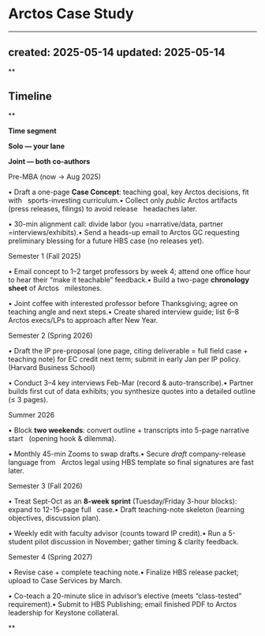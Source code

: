 # Arctos Case Study

---
created: 2025-05-14
updated: 2025-05-14
---

**
## Timeline

**

**Time segment**

**Solo — your lane**

**Joint — both co-authors**

Pre-MBA (now → Aug 2025)

• Draft a one-page **Case Concept**: teaching goal, key Arctos decisions, fit with
  sports-investing curriculum.• Collect only *public* Arctos artifacts (press releases, filings) to avoid release
  headaches later.

• 30-min alignment call: divide labor (you =narrative/data, partner =interviews/exhibits).• Send a heads-up email to Arctos GC requesting preliminary blessing for a future HBS case (no releases yet).

Semester 1 (Fall 2025)

• Email concept to 1–2 target professors by week 4; attend one office hour to hear their “make it teachable” feedback.• Build a two-page **chronology sheet** of Arctos
  milestones.

• Joint coffee with interested professor before Thanksgiving; agree on teaching angle and next steps.• Create shared interview guide; list 6–8 Arctos execs/LPs to approach after New Year.

Semester 2 (Spring 2026)

• Draft the IP pre-proposal (one page, citing deliverable = full field case + teaching note) for EC credit next term; submit in early Jan per IP policy. (Harvard Business School)

• Conduct 3–4 key interviews Feb-Mar (record & auto-transcribe).• Partner builds first cut of data exhibits; you synthesize quotes into a detailed outline (≤ 3 pages).

Summer 2026

• Block **two weekends**: convert outline + transcripts into 5-page narrative start
  (opening hook & dilemma).

• Monthly 45-min Zooms to swap drafts.• Secure *draft* company-release language from
  Arctos legal using HBS template so final signatures are fast later.

Semester 3 (Fall 2026)

• Treat Sept-Oct as an **8-week sprint** (Tuesday/Friday 3-hour blocks): expand to 12-15-page full
  case.• Draft teaching-note skeleton (learning objectives, discussion plan).

• Weekly edit with faculty advisor (counts toward IP credit).• Run a 5-student pilot discussion in November; gather timing & clarity feedback.

Semester 4 (Spring 2027)

• Revise case + complete teaching note.• Finalize HBS release packet; upload to Case Services by March.

• Co-teach a 20-minute slice in advisor’s elective (meets “class-tested” requirement).• Submit to HBS Publishing; email finished PDF to Arctos leadership for Keystone collateral.

**